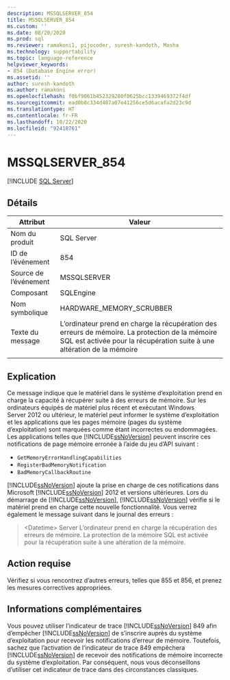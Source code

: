 ```yaml
---
description: MSSQLSERVER_854
title: MSSQLSERVER_854
ms.custom: ''
ms.date: 08/20/2020
ms.prod: sql
ms.reviewer: ramakoni1, pijocoder, suresh-kandoth, Masha
ms.technology: supportability
ms.topic: language-reference
helpviewer_keywords:
- 854 (Database Engine error)
ms.assetid: ''
author: suresh-kandoth
ms.author: ramakoni
ms.openlocfilehash: f0bf9061b452329280f0625bcc1339469372f4df
ms.sourcegitcommit: ead0b8c334d487a07e41256ce5d6acafa2d23c9d
ms.translationtype: HT
ms.contentlocale: fr-FR
ms.lasthandoff: 10/22/2020
ms.locfileid: "92418761"
---
```

# <a name="mssqlserver_854"></a>MSSQLSERVER_854
 [!INCLUDE [SQL Server](../../includes/applies-to-version/sqlserver.md)]

## <a name="details"></a>Détails

|Attribut|Valeur|
|---|---|
|Nom du produit|SQL Server|
|ID de l’événement|854|
|Source de l’événement|MSSQLSERVER|
|Composant|SQLEngine|
|Nom symbolique|HARDWARE_MEMORY_SCRUBBER|
|Texte du message|L’ordinateur prend en charge la récupération des erreurs de mémoire. La protection de la mémoire SQL est activée pour la récupération suite à une altération de la mémoire|
||

## <a name="explanation"></a>Explication

Ce message indique que le matériel dans le système d’exploitation prend en charge la capacité à récupérer suite à des erreurs de mémoire. Sur les ordinateurs équipés de matériel plus récent et exécutant Windows Server 2012 ou ultérieur, le matériel peut informer le système d’exploitation et les applications que les pages mémoire (pages du système d’exploitation) sont marquées comme étant incorrectes ou endommagées. Les applications telles que [!INCLUDE[ssNoVersion](../../includes/ssnoversion-md.md)] peuvent inscrire ces notifications de page mémoire erronée à l’aide du jeu d’API suivant :

- `GetMemoryErrorHandlingCapabilities`
- `RegisterBadMemoryNotification`
- `BadMemoryCallbackRoutine`

[!INCLUDE[ssNoVersion](../../includes/ssnoversion-md.md)] ajoute la prise en charge de ces notifications dans Microsoft [!INCLUDE[ssNoVersion](../../includes/ssnoversion-md.md)] 2012 et versions ultérieures. Lors du démarrage de [!INCLUDE[ssNoVersion](../../includes/ssnoversion-md.md)], [!INCLUDE[ssNoVersion](../../includes/ssnoversion-md.md)] vérifie si le matériel prend en charge cette nouvelle fonctionnalité. Vous verrez également le message suivant dans le journal des erreurs :

> \<Datetime> Server L’ordinateur prend en charge la récupération des erreurs de mémoire. La protection de la mémoire SQL est activée pour la récupération suite à une altération de la mémoire.

## <a name="user-action"></a>Action requise

Vérifiez si vous rencontrez d’autres erreurs, telles que 855 et 856, et prenez les mesures correctives appropriées.

## <a name="more-information"></a>Informations complémentaires

Vous pouvez utiliser l’indicateur de trace [!INCLUDE[ssNoVersion](../../includes/ssnoversion-md.md)] 849 afin d’empêcher [!INCLUDE[ssNoVersion](../../includes/ssnoversion-md.md)] de s’inscrire auprès du système d’exploitation pour recevoir les notifications d’erreur de mémoire. Toutefois, sachez que l’activation de l’indicateur de trace 849 empêchera [!INCLUDE[ssNoVersion](../../includes/ssnoversion-md.md)] de recevoir des notifications de mémoire incorrecte du système d’exploitation. Par conséquent, nous vous déconseillons d’utiliser cet indicateur de trace dans des circonstances classiques.
